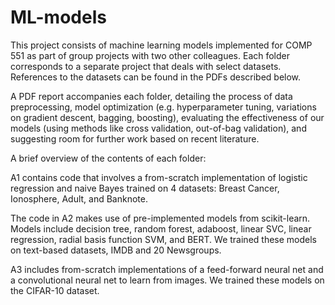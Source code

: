 # ML-models
This project consists of machine learning models implemented for COMP 551 as part of group projects with two other colleagues. 
Each folder corresponds to a separate project that deals with select datasets. References to the datasets can be found in the PDFs described below. 

A PDF report accompanies each folder, detailing the process of data preprocessing, model optimization (e.g. hyperparameter tuning, variations on gradient descent, bagging, boosting), evaluating the effectiveness of our models (using methods like cross validation, out-of-bag validation), and suggesting room for further work based on recent literature.


A brief overview of the contents of each folder:

A1 contains code that involves a from-scratch implementation of logistic regression and naive Bayes trained on 4 datasets: Breast Cancer, Ionosphere, Adult, and Banknote. 

The code in A2 makes use of pre-implemented models from scikit-learn. Models include decision tree, random forest, adaboost, linear SVC, linear regression, radial basis function SVM, and BERT. We trained these models on text-based datasets, IMDB and 20 Newsgroups.

A3 includes from-scratch implementations of a feed-forward neural net and a convolutional neural net to learn from images. We trained these models on the CIFAR-10 dataset.

